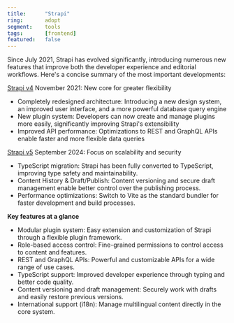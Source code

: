 ```yaml
---
title:      "Strapi"
ring:       adopt
segment:    tools
tags:       [frontend]
featured:   false
---
```


Since July 2021, Strapi has evolved significantly, introducing numerous new features that improve both the developer experience and editorial workflows. Here's a concise summary of the most important developments:

[Strapi v4](https://strapi.io/v4) November 2021: New core for greater flexibility

- Completely redesigned architecture: Introducing a new design system, an improved user interface, and a more powerful database query engine
- New plugin system: Developers can now create and manage plugins more easily, significantly improving Strapi's extensibility
- Improved API performance: Optimizations to REST and GraphQL APIs enable faster and more flexible data queries

[Strapi v5](https://strapi.io/five) September 2024: Focus on scalability and security

- TypeScript migration: Strapi has been fully converted to TypeScript, improving type safety and maintainability.
- Content History & Draft/Publish: Content versioning and secure draft management enable better control over the publishing process.
- Performance optimizations: Switch to Vite as the standard bundler for faster development and build processes.

**Key features at a glance**

- Modular plugin system: Easy extension and customization of Strapi through a flexible plugin framework.
- Role-based access control: Fine-grained permissions to control access to content and features.
- REST and GraphQL APIs: Powerful and customizable APIs for a wide range of use cases.
- TypeScript support: Improved developer experience through typing and better code quality.
- Content versioning and draft management: Securely work with drafts and easily restore previous versions.
- International support (i18n): Manage multilingual content directly in the core system.
